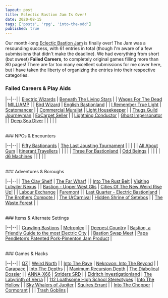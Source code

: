 ```yaml
---
layout: post
title: Eclectic Bastion Jam Is Over!
date: 2020-08-15
tags: ['posts', 'rpg', 'into-the-odd']
published: true
---
```


Our month-long [Eclectic Bastion Jam](https://itch.io/jam/eclectic-bastion-jam) is finally over! The Jam was a resounding success, with 61 entries in total (though I'm aware of a few submissions that didn't make the deadline). We had everything from short (but sweet) **Failed Careers**, to completely original games filling more than 80 pages! There are far too many excellent submissions for me cover here, but I have taken the liberty of organizing the entries into their respective categories.

### Failed Careers & Play Aids

|--|--|
| [Electric Wizards](https://awkwardturtle.itch.io/electric-wizards) | [Beneath The Living Stars](https://poetryalpastor.itch.io/beneath-the-living-stars) |
| [Wages For The Dead](https://radmad.itch.io/wages-for-the-dead) | [MILLIAMP](https://olobosk.itch.io/milliamp) |
| [Bird Wizard](https://cosmicorrery.itch.io/bird-wizard) | [English Bastionland](https://quietude.itch.io/english-bastionland) |
| [I Remember True Light](https://wiegraf.itch.io/iremembertruelight) | [Scatomancer](https://tyrannoeil.itch.io/scatomancien) |
| [Commercial Muralist](https://luislogic.itch.io/commercial-muralist) | [Light Housekeeper](https://maxkaemmerer.itch.io/light-housekeeper) |
| [Thugs Guild Journeyman](https://cosmicorrery.itch.io/thugs-guild-journeyman) | [ExCarpet Seller](https://cosmicorrery.itch.io/ex-carpet-seller) |
| [Lightning Conductor](https://cosmicorrery.itch.io/lightning-conductor) | [Ghost Impersonator](https://jamiltron.itch.io/ghost-impersonator) |
| [Deep Sea Diver](https://cosmicorrery.itch.io/entrapped-diver) |  |  |  |  |

<br>
### NPCs & Encounters

|--|--|
| [Fifty Bastionards](https://roqueromero.itch.io/50bastionards) | [The Last Jousting Tournament](https://kingtaran.itch.io/thelastjoustingtornament) |  |  |  |
| [All About Gum](https://gmcactus.itch.io/allaboutgum) | [Itinerant Travellers](https://blackpowderchef.itch.io/itineranttravellers) |  |  |  |
| [Three For Bastionland](https://cosmicorrery.itch.io/threeforbastionland) | [Odd Beings](https://cosmicorrery.itch.io/oddbeings)  |  |  |  |
| [d6 Machines](https://technoskald.itch.io/d6machines) |  |  |  |  |

<br>
### Adventures & Boroughs

|--|--|
| [The Clay Shelf](https://yochaigal.itch.io/the-clay-shelf) | [The Far Wharf](https://scopsong.itch.io/the-far-wharf) |
| [Into The Rust Belt](https://bordercholly.itch.io/into-the-rust-belt) | [Visiting Lutwiler Nexus](https://neeth.itch.io/visiting-lutwiler-nexus-a-travel-guide-to-bastions-unexplored-sub-district) |
| [Bastion - Upper West Glis](https://3rddog.itch.io/bastion-upper-west-glis) | [Cities Of The New Weird Rise Up!](https://notrueindian.itch.io/cities-of-the-new-weird-rise-up) |
| [Labour Exchange](https://robotfrancis.itch.io/labour-exchange) | [Faremont](https://luis-logic.itch.io/faremont-borough) |
| [Last Quarter - Electric Bastionland](https://triceranuke.itch.io/last-quarter-electric-bastionland-borough) | [The Brothers Compote ](https://the-bearded-belgian.itch.io/the-brothers-compote) |
| [The UrCarnival](https://willzo.itch.io/the-urcarnival) | [Hidden Shrine of Setebos](https://vagabundork.itch.io/hidden-shrine-of-setebos) |
| [The Waste Forest](https://tchom.itch.io/the-waste-forest) |  |

<br>
### Items & Alternate Settings

|--|--|
| [Crawling Bastions](https://maxver.itch.io/crawling-bastions) | [Metroplex](https://reptilianesoterica.itch.io/metroplex) |
| [Deepest Country](https://svonrader.itch.io/deepest-country) | [Bastion, a Friendly Guide to the most Electric City](https://jbfh.itch.io/a-guide-to-bastion) |
| [Bastion Swap Meet](https://twocalf.itch.io/bastion-swap-meet) | [Papa Pendleton’s Patented Pork-Pimenton Jam Product](https://bordercholly.itch.io/papa-pendletons-patented-pork-pimenton-jam-product) |

<br>
### Games & Hacks

|--|--|
| [QZ](https://jasontocci.itch.io/qz) | [Weird North](https://classless-kobolds.itch.io/weird-north) |
| [Into The Rave](https://pitch-black-lair.itch.io/into-the-rave) | [Nekrovon: Into The Beyond](https://walterlicinio.itch.io/nekrovon) |
| [Carapace](https://torthevic.itch.io/carapace) | [Into The Depths](https://cosmicorrery.itch.io/into-the-depths) |
| [Maximum Recursion Depth](https://maxcan7.itch.io/maximum-recursion-depth-or-sometimes-the-only-way-to-win-is-to-stop-playing) | [The Diabolical Dossier](https://rmossie.itch.io/the-diabolical-dossier) |
| [ANNA-X66](https://scablandspress.itch.io/anna-x66) | [Striders SRD](https://gearoong.itch.io/striders-srd) |
| [Eldritch Investigationland](https://pellep.itch.io/eldritchinvestigationland) | [The Labyrinth of Verra](https://joaquin-ollo.itch.io/the-labyrinth-of-verra) |
| [112 Loathsome High School Stereotypes](https://jaspermeer.itch.io/loathsome) | [Into The Hollow](https://underwaterowlbear.itch.io/into-the-hollow) |
| [Sky Whalers of Jupiter](https://cosmicorrery.itch.io/sky-whalers-of-jupiter) | [Squires Errant](https://flyrefi.itch.io/squires-errant) |
| [Into The Chopper](https://unspeakable-games.itch.io/into-the-chopper) | [Cormorant](https://seanfsmith.itch.io/cormorant-rpg) |
|  | [Trash Goblins](https://rmossie.itch.io/trash-goblins) |
